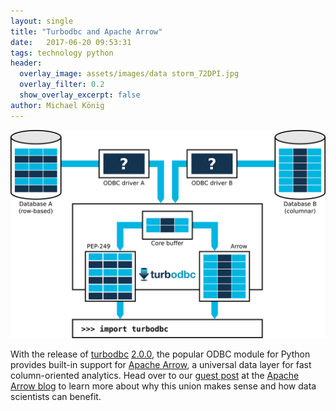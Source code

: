 ```yaml
---
layout: single
title: "Turbodbc and Apache Arrow"
date:   2017-06-20 09:53:31
tags: technology python
header:
  overlay_image: assets/images/data storm_72DPI.jpg
  overlay_filter: 0.2
  show_overlay_excerpt: false
author: Michael König
---
```


![Turbodbc Overview](/assets/images/2017-06-20-turbodbc_arrow.png)

With the release of [turbodbc](https://github.com/blue-yonder/turbodbc) [2.0.0](https://github.com/blue-yonder/turbodbc/blob/master/CHANGELOG.rst#version-200), the popular ODBC module for Python provides built-in support for [Apache Arrow](https://arrow.apache.org), a universal data layer for fast column-oriented analytics. Head over to our [guest post](https://arrow.apache.org/blog/2017/06/16/turbodbc-arrow/) at the [Apache Arrow blog](https://arrow.apache.org/blog/) to learn more about why this union makes sense and how data scientists can benefit.